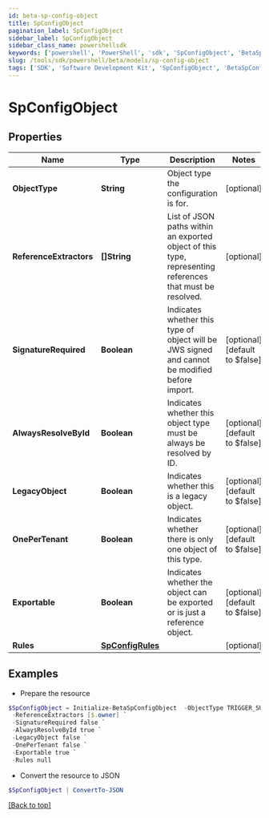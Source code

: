 ```yaml
---
id: beta-sp-config-object
title: SpConfigObject
pagination_label: SpConfigObject
sidebar_label: SpConfigObject
sidebar_class_name: powershellsdk
keywords: ['powershell', 'PowerShell', 'sdk', 'SpConfigObject', 'BetaSpConfigObject'] 
slug: /tools/sdk/powershell/beta/models/sp-config-object
tags: ['SDK', 'Software Development Kit', 'SpConfigObject', 'BetaSpConfigObject']
---
```



# SpConfigObject

## Properties

Name | Type | Description | Notes
------------ | ------------- | ------------- | -------------
**ObjectType** | **String** | Object type the configuration is for. | [optional] 
**ReferenceExtractors** | **[]String** | List of JSON paths within an exported object of this type, representing references that must be resolved. | [optional] 
**SignatureRequired** | **Boolean** | Indicates whether this type of object will be JWS signed and cannot be modified before import. | [optional] [default to $false]
**AlwaysResolveById** | **Boolean** | Indicates whether this object type must be always be resolved by ID. | [optional] [default to $false]
**LegacyObject** | **Boolean** | Indicates whether this is a legacy object. | [optional] [default to $false]
**OnePerTenant** | **Boolean** | Indicates whether there is only one object of this type. | [optional] [default to $false]
**Exportable** | **Boolean** | Indicates whether the object can be exported or is just a reference object. | [optional] [default to $false]
**Rules** | [**SpConfigRules**](sp-config-rules) |  | [optional] 

## Examples

- Prepare the resource
```powershell
$SpConfigObject = Initialize-BetaSpConfigObject  -ObjectType TRIGGER_SUBSCRIPTION `
 -ReferenceExtractors [$.owner] `
 -SignatureRequired false `
 -AlwaysResolveById true `
 -LegacyObject false `
 -OnePerTenant false `
 -Exportable true `
 -Rules null
```

- Convert the resource to JSON
```powershell
$SpConfigObject | ConvertTo-JSON
```


[[Back to top]](#) 

